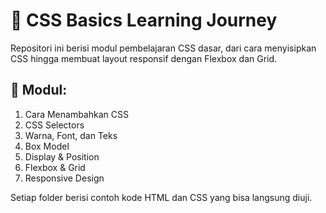 # 🎨 CSS Basics Learning Journey

Repositori ini berisi modul pembelajaran CSS dasar, dari cara menyisipkan CSS hingga membuat layout responsif dengan Flexbox dan Grid.

## 📌 Modul:
1. Cara Menambahkan CSS
2. CSS Selectors
3. Warna, Font, dan Teks
4. Box Model
5. Display & Position
6. Flexbox & Grid
7. Responsive Design

Setiap folder berisi contoh kode HTML dan CSS yang bisa langsung diuji.
